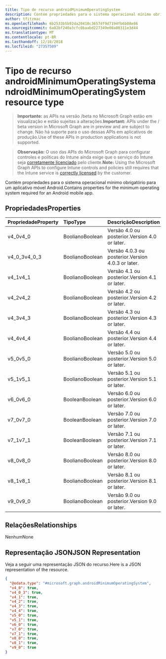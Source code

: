 ```yaml
---
title: Tipo de recurso androidMinimumOperatingSystem
description: Contém propriedades para o sistema operacional mínimo obrigatório para um aplicativo móvel Android.
author: tfitzmac
ms.openlocfilehash: 6b2533b5b92da20410c3657df9d7194fb6b08e86
ms.sourcegitcommit: 6a82bf240a3cfc0baabd227349e08a08311e3d44
ms.translationtype: MT
ms.contentlocale: pt-BR
ms.lasthandoff: 12/18/2018
ms.locfileid: "27357509"
---
```

# <a name="androidminimumoperatingsystem-resource-type"></a><span data-ttu-id="3a7c7-103">Tipo de recurso androidMinimumOperatingSystem</span><span class="sxs-lookup"><span data-stu-id="3a7c7-103">androidMinimumOperatingSystem resource type</span></span>

> <span data-ttu-id="3a7c7-104">**Importante:** as APIs na versão /beta no Microsoft Graph estão em visualização e estão sujeitas a alterações.</span><span class="sxs-lookup"><span data-stu-id="3a7c7-104">**Important:** APIs under the / beta version in Microsoft Graph are in preview and are subject to change.</span></span> <span data-ttu-id="3a7c7-105">Não há suporte para o uso dessas APIs em aplicativos de produção.</span><span class="sxs-lookup"><span data-stu-id="3a7c7-105">Use of these APIs in production applications is not supported.</span></span>

> <span data-ttu-id="3a7c7-106">**Observação:** O uso das APIs do Microsoft Graph para configurar controles e políticas do Intune ainda exige que o serviço do Intune seja [corretamente licenciado](https://go.microsoft.com/fwlink/?linkid=839381) pelo cliente.</span><span class="sxs-lookup"><span data-stu-id="3a7c7-106">**Note:** Using the Microsoft Graph APIs to configure Intune controls and policies still requires that the Intune service is [correctly licensed](https://go.microsoft.com/fwlink/?linkid=839381) by the customer.</span></span>

<span data-ttu-id="3a7c7-107">Contém propriedades para o sistema operacional mínimo obrigatório para um aplicativo móvel Android.</span><span class="sxs-lookup"><span data-stu-id="3a7c7-107">Contains properties for the minimum operating system required for an Android mobile app.</span></span>
## <a name="properties"></a><span data-ttu-id="3a7c7-108">Propriedades</span><span class="sxs-lookup"><span data-stu-id="3a7c7-108">Properties</span></span>
|<span data-ttu-id="3a7c7-109">Propriedade</span><span class="sxs-lookup"><span data-stu-id="3a7c7-109">Property</span></span>|<span data-ttu-id="3a7c7-110">Tipo</span><span class="sxs-lookup"><span data-stu-id="3a7c7-110">Type</span></span>|<span data-ttu-id="3a7c7-111">Descrição</span><span class="sxs-lookup"><span data-stu-id="3a7c7-111">Description</span></span>|
|:---|:---|:---|
|<span data-ttu-id="3a7c7-112">v4_0</span><span class="sxs-lookup"><span data-stu-id="3a7c7-112">v4_0</span></span>|<span data-ttu-id="3a7c7-113">Booliano</span><span class="sxs-lookup"><span data-stu-id="3a7c7-113">Boolean</span></span>|<span data-ttu-id="3a7c7-114">Versão 4.0 ou posterior.</span><span class="sxs-lookup"><span data-stu-id="3a7c7-114">Version 4.0 or later.</span></span>|
|<span data-ttu-id="3a7c7-115">v4_0_3</span><span class="sxs-lookup"><span data-stu-id="3a7c7-115">v4_0_3</span></span>|<span data-ttu-id="3a7c7-116">Booliano</span><span class="sxs-lookup"><span data-stu-id="3a7c7-116">Boolean</span></span>|<span data-ttu-id="3a7c7-117">Versão 4.0.3 ou posterior.</span><span class="sxs-lookup"><span data-stu-id="3a7c7-117">Version 4.0.3 or later.</span></span>|
|<span data-ttu-id="3a7c7-118">v4_1</span><span class="sxs-lookup"><span data-stu-id="3a7c7-118">v4_1</span></span>|<span data-ttu-id="3a7c7-119">Booliano</span><span class="sxs-lookup"><span data-stu-id="3a7c7-119">Boolean</span></span>|<span data-ttu-id="3a7c7-120">Versão 4.1 ou posterior.</span><span class="sxs-lookup"><span data-stu-id="3a7c7-120">Version 4.1 or later.</span></span>|
|<span data-ttu-id="3a7c7-121">v4_2</span><span class="sxs-lookup"><span data-stu-id="3a7c7-121">v4_2</span></span>|<span data-ttu-id="3a7c7-122">Booliano</span><span class="sxs-lookup"><span data-stu-id="3a7c7-122">Boolean</span></span>|<span data-ttu-id="3a7c7-123">Versão 4.2 ou posterior.</span><span class="sxs-lookup"><span data-stu-id="3a7c7-123">Version 4.2 or later.</span></span>|
|<span data-ttu-id="3a7c7-124">v4_3</span><span class="sxs-lookup"><span data-stu-id="3a7c7-124">v4_3</span></span>|<span data-ttu-id="3a7c7-125">Booliano</span><span class="sxs-lookup"><span data-stu-id="3a7c7-125">Boolean</span></span>|<span data-ttu-id="3a7c7-126">Versão 4.3 ou posterior.</span><span class="sxs-lookup"><span data-stu-id="3a7c7-126">Version 4.3 or later.</span></span>|
|<span data-ttu-id="3a7c7-127">v4_4</span><span class="sxs-lookup"><span data-stu-id="3a7c7-127">v4_4</span></span>|<span data-ttu-id="3a7c7-128">Booliano</span><span class="sxs-lookup"><span data-stu-id="3a7c7-128">Boolean</span></span>|<span data-ttu-id="3a7c7-129">Versão 4.4 ou posterior.</span><span class="sxs-lookup"><span data-stu-id="3a7c7-129">Version 4.4 or later.</span></span>|
|<span data-ttu-id="3a7c7-130">v5_0</span><span class="sxs-lookup"><span data-stu-id="3a7c7-130">v5_0</span></span>|<span data-ttu-id="3a7c7-131">Booliano</span><span class="sxs-lookup"><span data-stu-id="3a7c7-131">Boolean</span></span>|<span data-ttu-id="3a7c7-132">Versão 5.0 ou posterior.</span><span class="sxs-lookup"><span data-stu-id="3a7c7-132">Version 5.0 or later.</span></span>|
|<span data-ttu-id="3a7c7-133">v5_1</span><span class="sxs-lookup"><span data-stu-id="3a7c7-133">v5_1</span></span>|<span data-ttu-id="3a7c7-134">Booliano</span><span class="sxs-lookup"><span data-stu-id="3a7c7-134">Boolean</span></span>|<span data-ttu-id="3a7c7-135">Versão 5.1 ou posterior.</span><span class="sxs-lookup"><span data-stu-id="3a7c7-135">Version 5.1 or later.</span></span>|
|<span data-ttu-id="3a7c7-136">v6_0</span><span class="sxs-lookup"><span data-stu-id="3a7c7-136">v6_0</span></span>|<span data-ttu-id="3a7c7-137">Boolean</span><span class="sxs-lookup"><span data-stu-id="3a7c7-137">Boolean</span></span>|<span data-ttu-id="3a7c7-138">Versão 6.0 ou posterior.</span><span class="sxs-lookup"><span data-stu-id="3a7c7-138">Version 6.0 or later.</span></span>|
|<span data-ttu-id="3a7c7-139">v7_0</span><span class="sxs-lookup"><span data-stu-id="3a7c7-139">v7_0</span></span>|<span data-ttu-id="3a7c7-140">Boolean</span><span class="sxs-lookup"><span data-stu-id="3a7c7-140">Boolean</span></span>|<span data-ttu-id="3a7c7-141">Versão 7.0 ou posterior.</span><span class="sxs-lookup"><span data-stu-id="3a7c7-141">Version 7.0 or later.</span></span>|
|<span data-ttu-id="3a7c7-142">v7_1</span><span class="sxs-lookup"><span data-stu-id="3a7c7-142">v7_1</span></span>|<span data-ttu-id="3a7c7-143">Boolean</span><span class="sxs-lookup"><span data-stu-id="3a7c7-143">Boolean</span></span>|<span data-ttu-id="3a7c7-144">Versão 7.1 ou posterior.</span><span class="sxs-lookup"><span data-stu-id="3a7c7-144">Version 7.1 or later.</span></span>|
|<span data-ttu-id="3a7c7-145">v8_0</span><span class="sxs-lookup"><span data-stu-id="3a7c7-145">v8_0</span></span>|<span data-ttu-id="3a7c7-146">Booliano</span><span class="sxs-lookup"><span data-stu-id="3a7c7-146">Boolean</span></span>|<span data-ttu-id="3a7c7-147">Versão 8.0 ou posterior.</span><span class="sxs-lookup"><span data-stu-id="3a7c7-147">Version 8.0 or later.</span></span>|
|<span data-ttu-id="3a7c7-148">v8_1</span><span class="sxs-lookup"><span data-stu-id="3a7c7-148">v8_1</span></span>|<span data-ttu-id="3a7c7-149">Booliano</span><span class="sxs-lookup"><span data-stu-id="3a7c7-149">Boolean</span></span>|<span data-ttu-id="3a7c7-150">Versão 8.1 ou posterior.</span><span class="sxs-lookup"><span data-stu-id="3a7c7-150">Version 8.1 or later.</span></span>|
|<span data-ttu-id="3a7c7-151">v9_0</span><span class="sxs-lookup"><span data-stu-id="3a7c7-151">v9_0</span></span>|<span data-ttu-id="3a7c7-152">Booliano</span><span class="sxs-lookup"><span data-stu-id="3a7c7-152">Boolean</span></span>|<span data-ttu-id="3a7c7-153">Versão 9.0 ou posterior.</span><span class="sxs-lookup"><span data-stu-id="3a7c7-153">Version 9.0 or later.</span></span>|

## <a name="relationships"></a><span data-ttu-id="3a7c7-154">Relações</span><span class="sxs-lookup"><span data-stu-id="3a7c7-154">Relationships</span></span>
<span data-ttu-id="3a7c7-155">Nenhum</span><span class="sxs-lookup"><span data-stu-id="3a7c7-155">None</span></span>
## <a name="json-representation"></a><span data-ttu-id="3a7c7-156">Representação JSON</span><span class="sxs-lookup"><span data-stu-id="3a7c7-156">JSON Representation</span></span>
<span data-ttu-id="3a7c7-157">Veja a seguir uma representação JSON do recurso.</span><span class="sxs-lookup"><span data-stu-id="3a7c7-157">Here is a JSON representation of the resource.</span></span>
<!-- {
  "blockType": "resource",
  "@odata.type": "microsoft.graph.androidMinimumOperatingSystem"
}
-->
``` json
{
  "@odata.type": "#microsoft.graph.androidMinimumOperatingSystem",
  "v4_0": true,
  "v4_0_3": true,
  "v4_1": true,
  "v4_2": true,
  "v4_3": true,
  "v4_4": true,
  "v5_0": true,
  "v5_1": true,
  "v6_0": true,
  "v7_0": true,
  "v7_1": true,
  "v8_0": true,
  "v8_1": true,
  "v9_0": true
}
```





